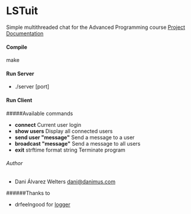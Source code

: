 # LSTuit
Simple multithreaded chat for the Advanced Programming course
[Project Documentation](LSTuit_Documentation_ES.pdf)

#### Compile

make

#### Run Server

* ./server [port]


#### Run Client

#####Available commands
* **connect** Current user login
* **show users** Display all connected users
* **send user "message"** Send a message to a user
* **broadcast "message"** Send a message to all users
* **exit** strftime format string Terminate program

###### Author
* Dani Álvarez Welters <dani@danimus.com>

######Thanks to
* drfeelngood for [logger](https://github.com/drfeelngood/logger/)
